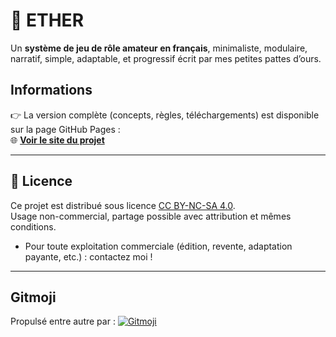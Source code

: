 # 🎲 ETHER
Un **système de jeu de rôle amateur en français**, minimaliste, modulaire, narratif, simple, adaptable, et progressif écrit par mes petites pattes d’ours.

## Informations

👉 La version complète (concepts, règles, téléchargements) est disponible sur la page GitHub Pages :  
🌐 [**Voir le site du projet**](https://oursblanc42.github.io/Ether/)

---

## 📜 Licence
Ce projet est distribué sous licence [CC BY-NC-SA 4.0](./LICENSE.md).  
Usage non-commercial, partage possible avec attribution et mêmes conditions.

- Pour toute exploitation commerciale (édition, revente, adaptation payante, etc.) : contactez moi !

---

## Gitmoji
Propulsé entre autre par :
<a href="https://gitmoji.dev">
  <img
    src="https://img.shields.io/badge/gitmoji-%20😜%20😍-FFDD67.svg?style=flat-square"
    alt="Gitmoji"
  />
</a>

